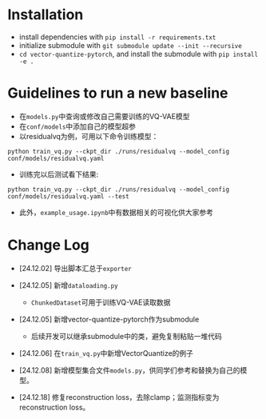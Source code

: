 # Installation
- install dependencies with `pip install -r requirements.txt`
- initialize submodule with `git submodule update --init --recursive`
- `cd vector-quantize-pytorch`, and install the submodule with `pip install -e .`

# Guidelines to run a new baseline

- 在`models.py`中查询或修改自己需要训练的VQ-VAE模型
- 在`conf/models`中添加自己的模型超参
- 以residualvq为例，可用以下命令训练模型：

`python train_vq.py --ckpt_dir ./runs/residualvq --model_config conf/models/residualvq.yaml`
- 训练完以后测试看下结果:

`python train_vq.py --ckpt_dir ./runs/residualvq --model_config conf/models/residualvq.yaml --test`
- 此外，`example_usage.ipynb`中有数据相关的可视化供大家参考

# Change Log

- [24.12.02] 导出脚本汇总于`exporter`

- [24.12.05] 新增`dataloading.py`
    - `ChunkedDataset`可用于训练VQ-VAE读取数据

- [24.12.05] 新增vector-quantize-pytorch作为submodule
    - 后续开发可以继承submodule中的类，避免复制粘贴一堆代码

- [24.12.06] 在`train_vq.py`中新增VectorQuantize的例子

- [24.12.08] 新增模型集合文件`models.py`，供同学们参考和替换为自己的模型。

- [24.12.18] 修复reconstruction loss，去除clamp；监测指标变为reconstruction loss。